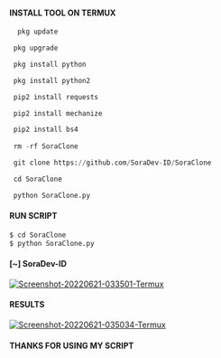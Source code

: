  

#### INSTALL TOOL ON TERMUX
```python
  pkg update

 pkg upgrade

 pkg install python

 pkg install python2

 pip2 install requests 

 pip2 install mechanize

 pip2 install bs4
 
 rm -rf SoraClone

 git clone https://github.com/SoraDev-ID/SoraClone

 cd SoraClone

 python SoraClone.py
```
#### RUN SCRIPT
```python
$ cd SoraClone
$ python SoraClone.py
```

#### [~] SoraDev-ID

<a href="https://ibb.co/8jdT6JL"><img src="https://i.ibb.co/vJQgZb6/Screenshot-20220621-033501-Termux.png" alt="Screenshot-20220621-033501-Termux" border="0"></a>
#### RESULTS
<a href="https://ibb.co/dGnmfXf"><img src="https://i.ibb.co/nzhPw4w/Screenshot-20220621-035034-Termux.png" alt="Screenshot-20220621-035034-Termux" border="0"></a>




#### THANKS FOR USING MY SCRIPT
